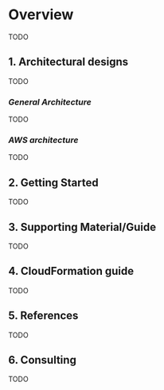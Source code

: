 # Overview
TODO
## 1. Architectural designs
TODO
### *General Architecture*
TODO
### *AWS architecture*
TODO
## 2. Getting Started
TODO
## 3. Supporting Material/Guide
TODO
## 4. CloudFormation guide
TODO
## 5. References
TODO
## 6. Consulting
TODO